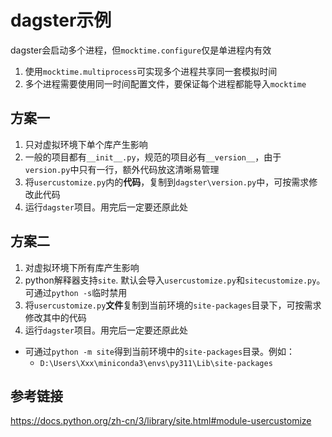 # dagster示例

dagster会启动多个进程，但`mocktime.configure`仅是单进程内有效

1. 使用`mocktime.multiprocess`可实现多个进程共享同一套模拟时间
2. 多个进程需要使用同一时间配置文件，要保证每个进程都能导入`mocktime`

## 方案一

1. 只对虚拟环境下单个库产生影响
2. 一般的项目都有`__init__.py`，规范的项目必有`__version__`，由于`version.py`中只有一行，额外代码放这清晰易管理
3. 将`usercustomize.py`内的**代码**，复制到`dagster\version.py`中，可按需求修改此代码
4. 运行`dagster`项目。用完后一定要还原此处

## 方案二

1. 对虚拟环境下所有库产生影响
2. python解释器支持`site`. 默认会导入`usercustomize.py`和`sitecustomize.py`。可通过`python -s`临时禁用
3. 将`usercustomize.py`**文件**复制到当前环境的`site-packages`目录下，可按需求修改其中的代码
4. 运行`dagster`项目。用完后一定要还原此处

- 可通过`python -m site`得到当前环境中的`site-packages`目录。例如：
    - `D:\Users\Xxx\miniconda3\envs\py311\Lib\site-packages`

## 参考链接

https://docs.python.org/zh-cn/3/library/site.html#module-usercustomize